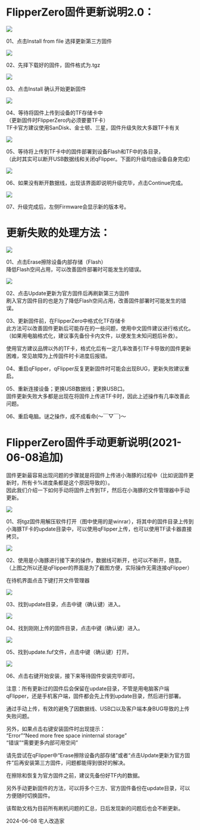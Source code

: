 # FlipperZero固件更新说明2.0：

<img src="assets/pic01.png">

01、点击Install from file 选择更新第三方固件

<img src="assets/pic02.png">

02、先择下载好的固件，固件格式为.tgz

<img src="assets/pic03.png">

03、点击Install 确认开始更新固件

<img src="assets/pic04.png">

04、等待将固件上传到设备的TF存储卡中<br>
（更新固件时FlipperZero内必须要要TF卡）<br>
TF卡官方建议使用SanDisk、金士顿、三星，固件升级失败大多跟TF卡有关

<img src="assets/pic05.png">

05、等待将上传到TF卡中的固件部署到设备Flash和TF中的各目录，<br>
（此时其实可以断开USB数据线和关闭qFlipper。下面的升级均由设备自身完成）


<img src="assets/pic06.png">


06、如果没有断开数据线，出现该界面即说明升级完毕，点击Continue完成。

<img src="assets/pic07.png">


07、升级完成后，左侧Firmware会显示新的版本号。




# 更新失败的处理方法：

<img src="assets/pic08.png">

01、点击Erase擦除设备内部存储（Flash）<br>
降低Flash空间占用，可以改善固件部署时可能发生的错误。

<img src="assets/pic09.png">

02、点击Update更新为官方固件后再刷新第三方固件<br>
刷入官方固件目的也是为了降低Flash空间占用，改善固件部署时可能发生的错误。


03、更新固件前，在FlipperZero中格式化TF存储卡<br>
此方法可以改善固件更新后可能存在的一些问题，使用中文固件建议进行格式化。<br>
（如果用电脑格式化，建议事先备份卡内文件，以便发生未知问题后补救）。

使用官方建议品牌以外的TF卡，格式化后有一定几率改善引TF卡导致的固件更新困难，常见故障为上传固件时卡进度后报错。

04、重启qFlipper，qFlipper反复更新固件时可能会出现BUG，更新失败建议重启。

05、重新连接设备；更换USB数据线；更换USB口。<br>
固件更新失败大多都是出现在将固件上传进TF卡时，因此上述操作有几率改善此问题。

06、重启电脑。谜之操作，成不成看命(～￣▽￣)～




# FlipperZero固件手动更新说明(2021-06-08追加)

固件更新最容易出现问题的步骤就是将固件上传进小海豚的过程中（比如说固件更新时，所有卡%进度条都是这个原因导致的）。<br>
因此我们介绍一下如何手动将固件上传到TF，然后在小海豚的文件管理器中手动更新。

<img src="assets/pic10.png">

01、将tgz固件用解压软件打开（图中使用的是winrar），将其中的固件目录上传到小海豚TF卡的update目录中，可以使用qFlipper上传，也可以使用TF读卡器直接拷贝。

<img src="assets/pic11.png">

02、使用是小海豚进行接下来的操作，数据线可断开，也可以不断开，随意。<br>
（上图之所以还是qFlipper的界面是为了截图方便，实际操作无需连接qFlipper）

在待机界面点击下键打开文件管理器

<img src="assets/pic12.png">


03、找到update目录，点击中键（确认键）进入。


<img src="assets/pic13.png">


04、找到刚刚上传的固件目录，点击中键（确认键）进入。


<img src="assets/pic14.png">


05、找到update.fuf文件，点击中键（确认键）打开。


<img src="assets/pic15.png">



06、点击右键开始安装，接下来等待固件安装完毕即可。



注意：所有更新过的固件后会保留在update目录，不管是用电脑客户端qFlipper，还是手机客户端，固件都会先上传到update目录，然后进行部署。

通过手动上传，有效的避免了因数据线、USB口以及客户端本身BUG导致的上传失败问题。

另外，如果点击右键安装固件时出现提示：<br>
“Error”“Need more free space ininternal storage”<br>
“错误”“需要更多内部可用空间”

请先尝试在qFlipper中“Erase擦除设备内部存储”或者“点击Update更新为官方固件”后再安装第三方固件，问题都能得到很好的解决。

在擦除和恢复为官方固件之前，建议先备份好TF内的数据。

另外手动更新固件的方法，可以将多个三方、官方固件备份在update目录，可以方便随时切换固件。



该帮助文档为目前所有刷机问题的汇总，日后发现新的问题后也会不断更新。


2024-06-08
宅人改造家
